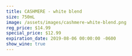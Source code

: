 ```yaml
---
title: CASHMERE - white blend
size: 750mL
image: /assets/images/cashmere-white-blend.png
reg_price: $14.99
special_price: $12.99
expiration_date: 2019-08-06 00:00:00 -0600
show_wine: true
---
```


